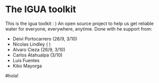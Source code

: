 # The IGUA toolkit
This is the igua toolkit : )
An open source project to help us get reliable water for everyone, everywhere, anytime.
Done with he support from:
* Deivi Portocarrero    (26/9, 3/10)
* Nicolas Lindley       ( )
* Alvaro Cieza          (26/9, 3/10)
* Carlos Atahualpa      (3/10)
* Luis Fuentes
* Kiko Mayorga

#hola!

